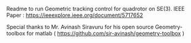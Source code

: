 Readme to run Geometric tracking control for quadrotor on SE(3).
IEEE Paper : https://ieeexplore.ieee.org/document/5717652



Special thanks to Mr. Avinash Siravuru for his open source Geometry-toolbox for matlab ( https://github.com/sir-avinash/geometry-toolbox )


